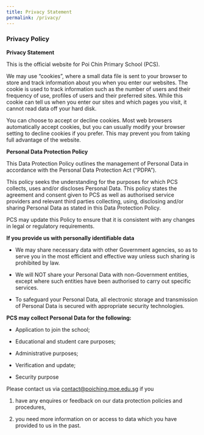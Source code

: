 ```yaml
---
title: Privacy Statement
permalink: /privacy/
---
```

### **Privacy Policy**

**Privacy Statement**

This is the official website for Poi Chin Primary School (PCS).

We may use “cookies”, where a small data file is sent to your browser to store and track information about you when you enter our websites. The cookie is used to track information such as the number of users and their frequency of use, profiles of users and their preferred sites. While this cookie can tell us when you enter our sites and which pages you visit, it cannot read data off your hard disk.

You can choose to accept or decline cookies. Most web browsers automatically accept cookies, but you can usually modify your browser setting to decline cookies if you prefer. This may prevent you from taking full advantage of the website.

**Personal Data Protection Policy**

This Data Protection Policy outlines the management of Personal Data in accordance with the Personal Data Protection Act (“PDPA”).

This policy seeks the understanding for the purposes for which PCS collects, uses and/or discloses Personal Data. This policy states the agreement and consent given to PCS as well as authorised service providers and relevant third parties collecting, using, disclosing and/or sharing Personal Data as stated in this Data Protection Policy.

PCS may update this Policy to ensure that it is consistent with any changes in legal or regulatory requirements.

**If you provide us with personally identifiable data**

*   We may share necessary data with other Government agencies, so as to serve you in the most efficient and effective way unless such sharing is prohibited by law.
    
*   We will NOT share your Personal Data with non-Government entities, except where such entities have been authorised to carry out specific services.
    
*   To safeguard your Personal Data, all electronic storage and transmission of Personal Data is secured with appropriate security technologies.

**PCS may collect Personal Data for the following:**

*   Application to join the school;
    
*   Educational and student care purposes;
    
*   Administrative purposes;
    
*   Verification and update;
    
*   Security purpose
    

Please contact us via contact@poiching.moe.edu.sg if you

1.  have any enquires or feedback on our data protection policies and procedures,
    
2.  you need more information on or access to data which you have provided to us in the past.